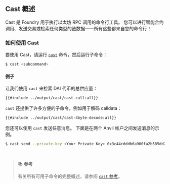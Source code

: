 ## Cast 概述

Cast 是 Foundry 用于执行以太坊 RPC 调用的命令行工具。 您可以进行智能合约调用、发送交易或检索任何类型的链数据——所有这些都来自您的命令行！

### 如何使用 Cast

要使用 Cast，请运行 [`cast`](../reference/cast/cast.md) 命令，然后运行子命令：

```bash
$ cast <subcommand>
```

#### 例子

让我们使用 `cast` 来检索 DAI 代币的总供应量：

```bash
{{#include ../output/cast/cast-call:all}}
```

`cast` 还提供了许多方便的子命令，例如用于解码 calldata：

```bash
{{#include ../output/cast/cast-4byte-decode:all}}
```

您还可以使用 `cast` 发送任意消息。 下面是在两个 Anvil 帐户之间发送消息的示例。

```bash
$ cast send --private-key <Your Private Key> 0x3c44cdddb6a900fa2b585dd299e03d12fa4293bc $(cast --from-utf8 "hello world") --rpc-url http://127.0.0.1:8545/
```

<br>

> 📚 **参考**
>
> 有关所有可用子命令的完整概述，请参阅 [`cast` 参考](../reference/cast/)。
